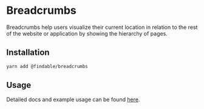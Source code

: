# Breadcrumbs

Breadcrumbs help users visualize their current location in relation to the rest of the website or application by showing the hierarchy of pages.

## Installation

```sh
yarn add @findable/breadcrumbs
```

## Usage

Detailed docs and example usage can be found [here](https://atlaskit.atlassian.com/packages/core/breadcrumbs).
